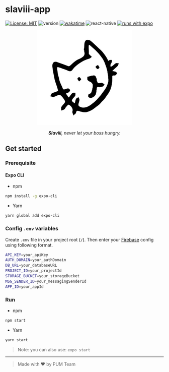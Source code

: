 # slaviii-app

[![License: MIT](https://img.shields.io/badge/license-MIT-blue)](LICENSE)
![version](https://img.shields.io/github/package-json/v/richeyphu/Slaviii?filename=slaviii-app%2Fpackage.json)
[![wakatime](https://wakatime.com/badge/user/6f08f2a4-9df5-4773-bd82-9d6b289479dd/project/e51907ee-18e4-44e1-a5f4-d1e52361ada5.svg)](https://wakatime.com/badge/user/6f08f2a4-9df5-4773-bd82-9d6b289479dd/project/e51907ee-18e4-44e1-a5f4-d1e52361ada5)
![react-native](https://img.shields.io/badge/ReactNative->=0.66.4-61DAFB?logo=react)
[![runs with expo](https://img.shields.io/badge/Runs%20with%20Expo-1C1E24.svg?style=flat&logo=EXPO&labelColor=ffffff&logoColor=1C1E24)](https://expo.dev/@phuritd/slaviii)
  
<!-- ![logo](assets/icon.png) -->
<p align="center">
  <img src="assets/icon.png" alt="logo" width="300" height="300">
</p>
<p align="center">
  <i><b>Slaviii</b>, never let your boss hungry.</i>
</p>

## Get started

### Prerequisite
#### Expo CLI
- npm
```sh
npm install -g expo-cli
```
- Yarn
```sh
yarn global add expo-cli
```

### Config `.env` variables
Create `.env` file in your project root (`/`). Then enter your [Firebase](https://console.firebase.google.com/) config using following format.
```sh
API_KEY=your_apiKey
AUTH_DOMAIN=your_authDomain
DB_URL=your_databaseURL
PROJECT_ID=your_projectId
STORAGE_BUCKET=your_storageBucket
MSG_SENDER_ID=your_messagingSenderId
APP_ID=your_appId
```

### Run
- npm
```sh
npm start
```
- Yarn
```sh
yarn start
```
> Note: you can also use: `expo start`

---
> Made with ♥ by PUM Team
